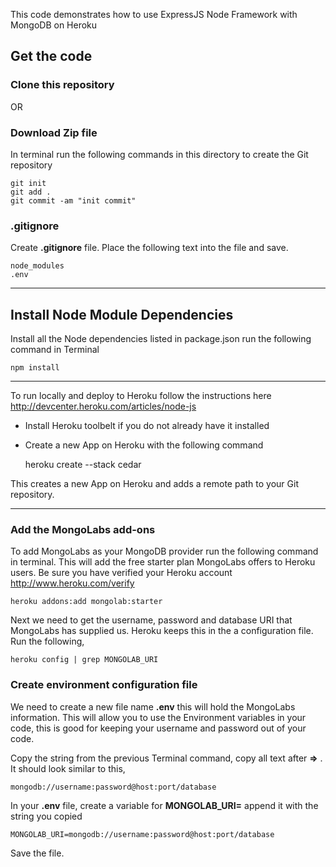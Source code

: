 This code demonstrates how to use ExpressJS Node Framework with MongoDB on Heroku

## Get the code

### Clone this repository

OR 

### Download Zip file
In terminal run the following commands in this directory to create the Git repository

    git init
    git add .
    git commit -am "init commit"

### .gitignore
Create **.gitignore** file. Place the following text into the file and save.

    node_modules
    .env
    

---------------

## Install Node Module Dependencies
Install all the Node dependencies listed in package.json run the following command in Terminal

    npm install


---------------

To run locally and deploy to Heroku follow the instructions here http://devcenter.heroku.com/articles/node-js
* Install Heroku toolbelt if you do not already have it installed
* Create a new App on Heroku with the following command

    heroku create --stack cedar

This creates a new App on Heroku and adds a remote path to your Git repository.

---------------

### Add the MongoLabs add-ons
To add MongoLabs as your MongoDB provider run the following command in terminal. This will add the free starter plan MongoLabs offers to Heroku users. Be sure you have verified your Heroku account http://www.heroku.com/verify

    heroku addons:add mongolab:starter
    
Next we need to get the username, password and database URI that MongoLabs has supplied us. Heroku keeps this in the a configuration file. Run the following,

    heroku config | grep MONGOLAB_URI
    

### Create environment configuration file
We need to create a new file name **.env** this will hold the MongoLabs information. This will allow you to use the Environment variables in your code, this is good for keeping your username and password out of your code. 

Copy the string from the previous Terminal command, copy all text after **=>** . It should look similar to this,

    mongodb://username:password@host:port/database

In your **.env** file, create a variable for **MONGOLAB_URI=** append it with the string you copied

    MONGOLAB_URI=mongodb://username:password@host:port/database
    
Save the file. 